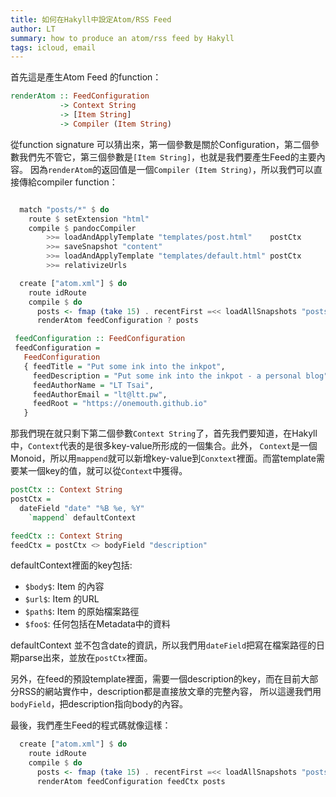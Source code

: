 ```yaml
---
title: 如何在Hakyll中設定Atom/RSS Feed
author: LT
summary: how to produce an atom/rss feed by Hakyll
tags: icloud, email
---
```


首先這是產生Atom Feed 的function：

```haskell
renderAtom :: FeedConfiguration
           -> Context String
           -> [Item String]
           -> Compiler (Item String)
```
從function signature 可以猜出來，第一個參數是關於Configuration，第二個參數我們先不管它，第三個參數是`[Item String]`，也就是我們要產生Feed的主要內容。
因為`renderAtom`的返回值是一個`Compiler (Item String)`，所以我們可以直接傳給compiler function：

```haskell

  match "posts/*" $ do
    route $ setExtension "html"
    compile $ pandocCompiler
        >>= loadAndApplyTemplate "templates/post.html"    postCtx
        >>= saveSnapshot "content"
        >>= loadAndApplyTemplate "templates/default.html" postCtx
        >>= relativizeUrls

  create ["atom.xml"] $ do
    route idRoute
    compile $ do
      posts <- fmap (take 15) . recentFirst =<< loadAllSnapshots "posts/*" "content"
      renderAtom feedConfiguration ? posts

 feedConfiguration :: FeedConfiguration
 feedConfiguration =
   FeedConfiguration
   { feedTitle = "Put some ink into the inkpot",
     feedDescription = "Put some ink into the inkpot - a personal blog",
     feedAuthorName = "LT Tsai",
     feedAuthorEmail = "lt@ltt.pw",
     feedRoot = "https://onemouth.github.io"
   }
```

那我們現在就只剩下第二個參數`Context String`了，首先我們要知道，在Hakyll中，`Context`代表的是很多key-value所形成的一個集合。此外，
`Context`是一個Monoid，所以用`mappend`就可以新增key-value到`Conxtext`裡面。而當template需要某一個key的值，就可以從`Context`中獲得。

```haskell
postCtx :: Context String
postCtx =
  dateField "date" "%B %e, %Y"
    `mappend` defaultContext

feedCtx :: Context String
feedCtx = postCtx <> bodyField "description" 
```

defaultContext裡面的key包括:

  - `$body$`: Item 的內容
  - `$url$`: Item 的URL
  - `$path$`: Item 的原始檔案路徑
  - `$foo$`: 任何包括在Metadata中的資料

defaultContext 並不包含date的資訊，所以我們用`dateField`把寫在檔案路徑的日期parse出來，並放在`postCtx`裡面。

另外，在feed的預設template裡面，需要一個description的key，而在目前大部分RSS的網站實作中，description都是直接放文章的完整內容，
所以這邊我們用`bodyField`，把description指向body的內容。

最後，我們產生Feed的程式碼就像這樣：
```haskell
  create ["atom.xml"] $ do
    route idRoute
    compile $ do
      posts <- fmap (take 15) . recentFirst =<< loadAllSnapshots "posts/*" "content"
      renderAtom feedConfiguration feedCtx posts
```